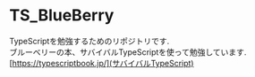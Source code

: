 # TS_BlueBerry

TypeScriptを勉強するためのリポジトリです.<br>
ブルーベリーの本、サバイバルTypeScriptを使って勉強しています.<br>
[https://typescriptbook.jp/](サバイバルTypeScript)